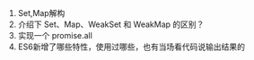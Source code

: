 1. Set,Map解构
2. 介绍下 Set、Map、WeakSet 和 WeakMap 的区别？
3. 实现一个 promise.all
4. ES6新增了哪些特性，使用过哪些，也有当场看代码说输出结果的